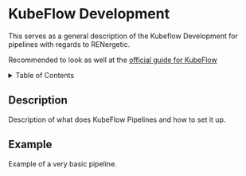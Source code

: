 # KubeFlow Development

This serves as a general description of the Kubeflow Development for pipelines with regards to RENergetic. 

Recommended to look as well at the [official guide for KubeFlow](https://v1-0-branch.kubeflow.org/docs/pipelines/)


<!-- TABLE OF CONTENTS -->
<details>
  <summary>Table of Contents</summary>
  <ol>
    <li>
      <a href="#description">Description</a>
    </li>
    <li>
      <a href="#procedimiento">Example</a>
    </li>
  </ol>
</details>

## Description

Description of what does KubeFlow Pipelines and how to set it up. 


## Example


Example of a very basic pipeline.



